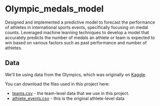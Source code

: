 # Olympic_medals_model
Designed and implemented a predictive model to forecast the performance of athletes in international sports events, specifically focusing on medal counts. Leveraged machine learning techniques to develop a model that accurately predicts the number of medals an athlete or team is expected to win based on various factors such as past performance and number of athletes. 

## Data

We'll be using data from the Olympics, which was originally on [Kaggle](https://www.kaggle.com/datasets/heesoo37/120-years-of-olympic-history-athletes-and-results).

You can download the files used in this project here:

* [teams.csv](https://drive.google.com/uc?export=download&id=1L3YAlts8tijccIndVPB-mOsRpEpVawk7) - the team-level data that we use in this project.
* [athlete_events.csv](https://drive.google.com/uc?export=download&id=1Ah4wOyNFMGREq8Yw_Jbv7u2CeI_6tpn5) - this is the original athlete-level data

